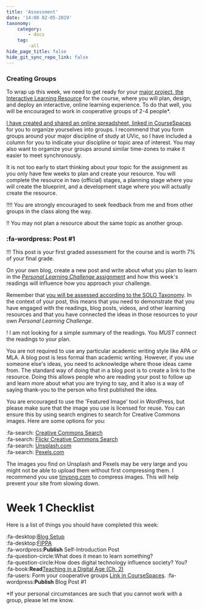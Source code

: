```yaml
---
title: 'Assessment'
date: '14:08 02-05-2019'
taxonomy:
    category:
        - docs
    tag:
        -all
hide_page_title: false
hide_git_sync_repo_link: false
---
```


### Creating Groups

To wrap up this week, we need to get ready for your [major project, the Interactive Learning Resource](https://edtechuvic.madland.ca/edci335/assignments) for the course, where you will plan, design, and deploy an interactive, online learning experience. To do that well, you will be encouraged to work in cooperative groups of 2-4 people*.

[I have created and shared an online spreadsheet, linked in CourseSpaces](https://coursespaces.uvic.ca) for you to organize yourselves into groups. I recommend that you form groups around your major discipline of study at UVic, so I have included a column for you to indicate your discipline or topic area of interest. You may also want to organize your groups around similar time-zones to make it easier to meet synchronously.

It is not too early to start thinking about your topic for the assignment as you only have few weeks to plan and create your resource. You will complete the resource in two (official) stages, a planning stage where you will create the blueprint, and a development stage where you will actually create the resource.

!!!! You are strongly encouraged to seek feedback from me and from other groups in the class along the way.

!! You may not plan a resource about the same topic as another group.

### :fa-wordpress: Post #1

!!! This post is your first graded assessment for the course and is worth 7% of your final grade.

On your own blog, create a new post and write about what you plan to learn in the [*Personal Learning Challenge* assignment](https://edtechuvic.ca/edci335/assignments) and how this week's readings will influence how you approach your challenge.

Remember that [you will be assessed according to the SOLO Taxonomy](https://edtechuvic.madland.ca/edci335/assignments). In the context of your post, this means that you need to demonstrate that you have engaged with the readings, blog posts, videos, and other learning resources and that you have connected the ideas in those resources to your own *Personal Learning Challenge*.

! I am not looking for a simple summary of the readings. You *MUST* connect the readings to your plan.

You are not required to use any particular academic writing style like APA or MLA. A blog post is less formal than academic writing. However, if you use someone else's ideas, you need to acknowledge where those ideas came from. The standard way of doing that in a blog post is to create a link to the resource. Doing this allows people who are reading your post to follow up and learn more about what you are trying to say, and it also is a way of saying thank-you to the person who first published the idea.

You are encouraged to use the 'Featured Image' tool in WordPress, but please make sure that the image you use is licensed for reuse. You can ensure this by using search engines to search for Creative Commons images. Here are some options for you:

:fa-search: [Creative Commons Search](https://search.creativecommons.org/)<br>
:fa-search: [Flickr Creative Commons Search](https://www.flickr.com/creativecommons)<br>
:fa-search: [Unsplash.com](https://unsplash.com)<br>
:fa-search: [Pexels.com](https://pexels.com)<br>

The images you find on Unsplash and Pexels may be very large and you might not be able to upload them without first compressing them. I recommend you use [tinypng.com](https://tinypng.com) to compress images. This will help prevent your site from slowing down.

# Week 1 Checklist
Here is a list of things you should have completed this week:

:fa-desktop:[Blog Setup](http://edtechuvic.ca/edci335/wordpress)<br>
:fa-desktop:[FIPPA](https://www.oipc.bc.ca/guidance-documents/1427)<br>
:fa-wordpress:**Publish** Self-Introduction Post<br>
:fa-question-circle:What does it mean to learn something?<br>
:fa-question-circle:How does digital technology influence society? You?<br>
:fa-book:**Read**[Teaching in a Digital Age (Ch. 2)](https://opentextbc.ca/teachinginadigitalage)<br>
:fa-users: Form your cooperative groups [Link in CourseSpaces](https://coursespaces.uvic.ca).
:fa-wordpress:**Publish** Blog Post #1 <br>


\*If your personal circumstances are such that you cannot work with a group, please let me know.
